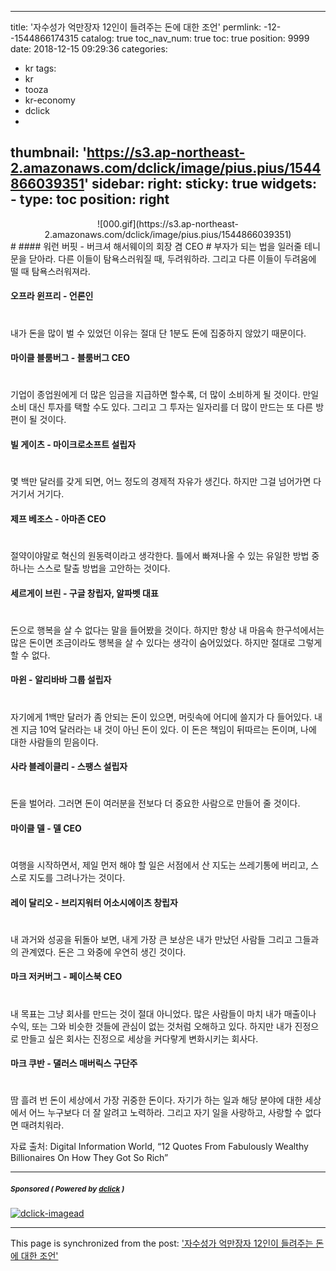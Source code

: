
---
title: '자수성가 억만장자 12인이 들려주는 돈에 대한 조언'
permlink: -12--1544866174315
catalog: true
toc_nav_num: true
toc: true
position: 9999
date: 2018-12-15 09:29:36
categories:
- kr
tags:
- kr
- tooza
- kr-economy
- dclick
- 
thumbnail: 'https://s3.ap-northeast-2.amazonaws.com/dclick/image/pius.pius/1544866039351'
sidebar:
    right:
        sticky: true
widgets:
    -
        type: toc
        position: right
---


<center>
![000.gif](https://s3.ap-northeast-2.amazonaws.com/dclick/image/pius.pius/1544866039351)
</center>  
#
#### 워런 버핏 - 버크셔 해서웨이의 회장 겸 CEO
#  
부자가 되는 법을 일러줄 테니 문을 닫아라. 다른 이들이 탐욕스러워질 때, 두려워하라. 그리고 다른 이들이 두려움에 떨 때 탐욕스러워져라.
  
#### 오프라 윈프리 - 언론인
#  
내가 돈을 많이 벌 수 있었던 이유는 절대 단 1분도 돈에 집중하지 않았기 때문이다.
  
#### 마이클 블룸버그 - 블룸버그 CEO
#  
기업이 종업원에게 더 많은 임금을 지급하면 할수록, 더 많이 소비하게 될 것이다. 만일 소비 대신 투자를 택할 수도 있다. 그리고 그 투자는 일자리를 더 많이 만드는 또 다른 방편이 될 것이다. 
  
#### 빌 게이츠 - 마이크로소프트 설립자
#  
몇 백만 달러를 갖게 되면, 어느 정도의 경제적 자유가 생긴다. 하지만 그걸 넘어가면 다 거기서 거기다. 
  
#### 제프 베조스 - 아마존 CEO
#  
절약이야말로 혁신의 원동력이라고 생각한다. 틀에서 빠져나올 수 있는 유일한 방법 중 하나는 스스로 탈출 방법을 고안하는 것이다. 
  
#### 세르게이 브린 - 구글 창립자, 알파벳 대표
#  
돈으로 행복을 살 수 없다는 말을 들어봤을 것이다. 하지만 항상 내 마음속 한구석에서는 많은 돈이면 조금이라도 행복을 살 수 있다는 생각이 숨어있었다. 하지만 절대로 그렇게 할 수 없다.
  
#### 마윈 - 알리바바 그룹 설립자
#  
자기에게 1백만 달러가 좀 안되는 돈이 있으면, 머릿속에 어디에 쓸지가 다 들어있다. 내겐 지금 10억 달러라는 내 것이 아닌 돈이 있다. 이 돈은 책임이 뒤따르는 돈이며, 나에 대한 사람들의 믿음이다. 
  
#### 사라 블레이클리 - 스팽스 설립자
#  
돈을 벌어라. 그러면 돈이 여러분을 전보다 더 중요한 사람으로 만들어 줄 것이다. 
  
#### 마이클 델 - 델 CEO
#  
여행을 시작하면서, 제일 먼저 해야 할 일은 서점에서 산 지도는 쓰레기통에 버리고, 스스로 지도를 그려나가는 것이다.
  
#### 레이 달리오 - 브리지워터 어소시에이츠 창립자
#  
내 과거와 성공을 뒤돌아 보면, 내게 가장 큰 보상은 내가 만났던 사람들 그리고 그들과의 관계였다. 돈은 그 와중에 우연히 생긴 것이다. 
  
#### 마크 저커버그 - 페이스북 CEO
#  
내 목표는 그냥 회사를 만드는 것이 절대 아니었다. 많은 사람들이 마치 내가 매출이나 수익, 또는 그와 비슷한 것들에 관심이 없는 것처럼 오해하고 있다. 하지만 내가 진정으로 만들고 싶은 회사는 진정으로 세상을 커다랗게 변화시키는 회사다.
  
#### 마크 쿠반 - 댈러스 매버릭스 구단주
#  
땀 흘려 번 돈이 세상에서 가장 귀중한 돈이다. 자기가 하는 일과 해당 분야에 대한 세상에서 어느 누구보다 더 잘 알려고 노력하라. 그리고 자기 일을 사랑하고, 사랑할 수 없다면 때려치워라. 
  
자료 출처: Digital Information World, “12 Quotes From Fabulously Wealthy Billionaires On How They Got So Rich”

---

#####  <sub> **Sponsored ( Powered by [dclick](https://www.dclick.io) )** </sub>
[![dclick-imagead](https://s3.ap-northeast-2.amazonaws.com/dclick/image/forhappywomen/1544753489862.jpg)](https://api.dclick.io/v1/c?x=eyJhbGciOiJIUzI1NiIsInR5cCI6IkpXVCJ9.eyJjIjoicGl1cy5waXVzIiwicyI6Ii0xMi0tMTU0NDg2NjE3NDMxNSIsImEiOlsiaS03OCJdLCJ1cmwiOiJodHRwczovL3BmLmtha2FvLmNvbS9fY0VzZ0MiLCJpYXQiOjE1NDQ4NjYxNzQsImV4cCI6MTg2MDIyNjE3NH0.nkyDYSC2wEUv-nrEi0aB2KFWkFvMKYlodWH8UE-jHoE)

- - -

This page is synchronized from the post: ['자수성가 억만장자 12인이 들려주는 돈에 대한 조언'](https://steemit.com/@pius.pius/-12--1544866174315)

